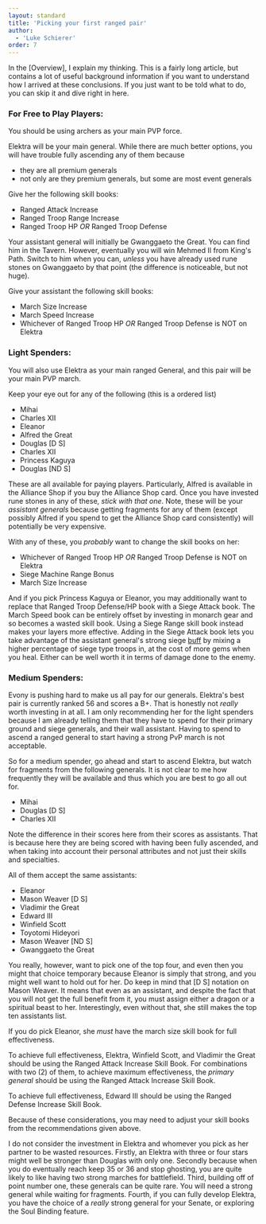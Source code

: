 ```yaml
---
layout: standard
title: 'Picking your first ranged pair'
author:
  - 'Luke Schierer'
order: 7
---
```


<aside class="note">
In the [Overview], I explain my thinking. This is a fairly long article, but
contains a lot of useful background information if you want to understand how
I arrived at these conclusions. If you just want to be told what to do, you
can skip it and dive right in here.

[Overview]: ../overview/

</aside>


### For Free to Play Players:

You should be using archers as your main PVP force.

Elektra will be your main general. While there are much better options,
you will have trouble fully ascending any of them because

- they are all premium generals
- not only are they premium generals, but some are most event generals

Give her the following skill books:

- Ranged Attack Increase
- Ranged Troop Range Increase
- Ranged Troop HP _OR_ Ranged Troop Defense

Your assistant general will initially be Gwanggaeto the Great. You can find
him in the Tavern. However, eventually you will win Mehmed II from King's
Path. Switch to him when you can, _unless_ you have already used rune stones
on Gwanggaeto by that point (the difference is noticeable, but not huge).

Give your assistant the following skill books:

- March Size Increase
- March Speed Increase
- Whichever of Ranged Troop HP _OR_ Ranged Troop Defense is NOT on Elektra

### Light Spenders:

You will also use Elektra as your main ranged General, and this pair will be
your main PVP march.

Keep your eye out for any of the following (this is a ordered list)

- Mihai
- Charles XII
- Eleanor
- Alfred the Great
- Douglas [D S]
- Charles XII
- Princess Kaguya
- Douglas [ND S]

These are all available for paying players. Particularly, Alfred is available
in the Alliance Shop if you buy the Alliance Shop card. Once you have invested
rune stones in any of these, _stick with that one_. Note, these will be your
_assistant generals_ because getting fragments for any of them (except possibly
Alfred if you spend to get the Alliance Shop card consistently) will
potentially be very expensive.

With any of these, you _probably_ want to change the skill books on her:

- Whichever of Ranged Troop HP _OR_ Ranged Troop Defense is NOT on Elektra
- Siege Machine Range Bonus
- March Size Increase

And if you pick Princess Kaguya or Eleanor, you may additionally want to replace that Ranged Troop Defense/HP book with a Siege Attack book. The March
Speed book can be entirely offset by investing in monarch gear and so becomes
a wasted skill book. Using a Siege Range skill book instead makes your layers more effective. Adding in the Siege Attack book lets you take advantage of the assistant general's strong siege [buff] by mixing a higher percentage of siege type troops in, at the cost of more gems when you heal. Either can be well worth it in terms of damage done to the enemy.

[buff]: ../../reference/glossary/#buff

### Medium Spenders:

Evony is pushing hard to make us all pay for our generals. Elektra's best pair
is currently ranked 56 and scores a B+. That is honestly not _really_ worth
investing in at all. I am only recommending her for the light spenders because
I am already telling them that they have to spend for their primary ground and
siege generals, and their wall assistant. Having to spend to ascend a ranged
general to start having a strong PvP march is not acceptable.

So for a medium spender, go ahead and start to ascend Elektra, but watch for
fragments from the following generals. It is not clear to me how frequently they will be available and thus which you are best to go all out for.

- Mihai
- Douglas [D S]
- Charles XII

Note the difference in their scores here from their scores as assistants. That
is because here they are being scored with having been fully ascended, and when
taking into account their personal attributes and not just their skills and
specialties.

All of them accept the same assistants:

- Eleanor
- Mason Weaver [D S]
- Vladimir the Great
- Edward III
- Winfield Scott
- Toyotomi Hideyori
- Mason Weaver [ND S]
- Gwanggaeto the Great

You really, however, want to pick one of the top four, and even then you might
that choice temporary because Eleanor is simply that strong, and you might well
want to hold out for her. Do keep in mind that [D S] notation on Mason Weaver.
It means that even as an assistant, and despite the fact that you will not get
the full benefit from it, you must assign either a dragon or a spiritual beast
to her. Interestingly, even without that, she still makes the top ten assistants
list.

If you do pick Eleanor, she _must_ have the march size skill book for full
effectiveness.

To achieve full effectiveness, Elektra, Winfield Scott, and Vladimir the Great
should be using the Ranged Attack Increase Skill Book. For combinations with
two (2) of them, to achieve maximum effectiveness, the _primary general_ should
be using the Ranged Attack Increase Skill Book.

To achieve full effectiveness, Edward III should be using the Ranged Defense
Increase Skill Book.

Because of these considerations, you may need to adjust your skill books from
the recommendations given above.

I do not consider the investment in Elektra and whomever you pick as her partner
to be wasted resources. Firstly, an Elektra with three or four stars might well be stronger than Douglas with only one. Secondly because when you do eventually reach keep 35 or 36 and stop ghosting, you are quite likely to like having two strong marches for battlefield. Third, building off of point number one, these generals can be quite rare. You will need a strong general while waiting for fragments. Fourth, if you can fully develop Elektra, you have the choice of a _really_ strong general for your Senate, or exploring the Soul Binding feature.
